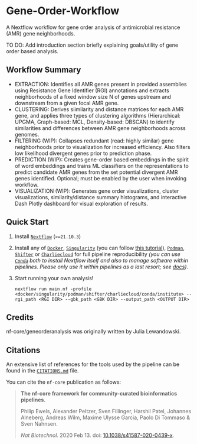 # Gene-Order-Workflow
A Nextflow workflow for gene order analysis of antimicrobial resistance (AMR) gene neighborhoods.

TO DO: Add introduction section briefly explaining goals/utility of gene order based analysis.

## Workflow Summary 
* EXTRACTION: Identifies all AMR genes present in provided assemblies using Resistance Gene Identifier (RGI) annotations and extracts neighborhoods of a fixed window size N of genes upstream and downstream from a given focal AMR gene. 
* CLUSTERING: Derives siimilarity and distance matrices for each AMR gene, and applies three types of clustering algorithms (Hierarchical: UPGMA, Graph-based: MCL, Density-based: DBSCAN) to identify similarities and differences between AMR gene neighborhoods across genomes. 
* FILTERING (WIP): Collapses redundant (read: highly similar) gene neighborhoods prior to visualization for increased efficiency. Also filters low likelihood divergent genes prior to prediction phase. 
* PREDICTION (WIP): Creates gene-order based embeddings in the spirit of word embeddings and trains ML classifiers on the representations to predict candidate AMR genes from the set potential divergent AMR genes identified. Optional; must be enabled by the user when invoking workflow.  
* VISUALIZATION (WIP): Generates gene order visualizations, cluster visualizations, similarity/distance summary histograms, and interactive Dash Plotly dashboard for visual exploration of results. 

## Quick Start

1. Install [`Nextflow`](https://www.nextflow.io/docs/latest/getstarted.html#installation) (`>=21.10.3`)

2. Install any of [`Docker`](https://docs.docker.com/engine/installation/), [`Singularity`](https://www.sylabs.io/guides/3.0/user-guide/) (you can follow [this tutorial](https://singularity-tutorial.github.io/01-installation/)), [`Podman`](https://podman.io/), [`Shifter`](https://nersc.gitlab.io/development/shifter/how-to-use/) or [`Charliecloud`](https://hpc.github.io/charliecloud/) for full pipeline reproducibility _(you can use [`Conda`](https://conda.io/miniconda.html) both to install Nextflow itself and also to manage software within pipelines. Please only use it within pipelines as a last resort; see [docs](https://nf-co.re/usage/configuration#basic-configuration-profiles))_.

3. Start running your own analysis!

   ```console
   nextflow run main.nf -profile <docker/singularity/podman/shifter/charliecloud/conda/institute> --rgi_path <RGI DIR> --gbk_path <GBK DIR> --output_path <OUTPUT DIR>
   ```

## Credits

nf-core/geneorderanalysis was originally written by Julia Lewandowski.


## Citations

An extensive list of references for the tools used by the pipeline can be found in the [`CITATIONS.md`](CITATIONS.md) file.

You can cite the `nf-core` publication as follows:

> **The nf-core framework for community-curated bioinformatics pipelines.**
>
> Philip Ewels, Alexander Peltzer, Sven Fillinger, Harshil Patel, Johannes Alneberg, Andreas Wilm, Maxime Ulysse Garcia, Paolo Di Tommaso & Sven Nahnsen.
>
> _Nat Biotechnol._ 2020 Feb 13. doi: [10.1038/s41587-020-0439-x](https://dx.doi.org/10.1038/s41587-020-0439-x).
